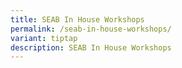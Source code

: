 ```yaml
---
title: SEAB In House Workshops
permalink: /seab-in-house-workshops/
variant: tiptap
description: SEAB In House Workshops
---
```

